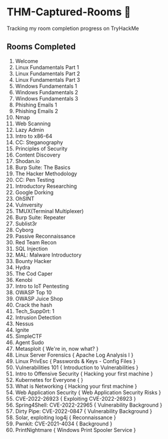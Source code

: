# THM-Captured-Rooms 🚩
Tracking my room completion progress on TryHackMe 


## Rooms Completed 

1. Welcome
2. Linux Fundamentals Part 1 
3. Linux Fundamentals Part 2
4. Linux Fundamentals Part 3
5. Windows Fundamentals 1
6. Windows Fundamentals 2
7. Windows Fundamentals 3
8. Phishing Emails 1
9. Phishing Emails 2
10. Nmap
11. Web Scanning
12. Lazy Admin
13. Intro to x86-64
14. CC: Steganography
15. Principles of Security
16. Content Discovery
17. Shodan.io
18. Burp Suite: The Basics
19. The Hacker Methodology
20. CC: Pen Testing
21. Introductory Researching
22. Google Dorking
23. OhSINT
24. Vulnversity
25. TMUX(Terminal Multiplexer)
26. Burp Suite: Repeater
27. Sublist3r
28. Cyborg
29. Passive Reconnaissance
30. Red Team Recon
31. SQL Injection
32. MAL: Malware Introductory
33. Bounty Hacker
34. Hydra
35. The Cod Caper
36. Kenobi
37. Intro to IoT Pentesting
38. OWASP Top 10
39. OWASP Juice Shop
40. Crack the hash
41. Tech_Supp0rt: 1
42. Intrusion Detection
43. Nessus
44. Ignite 
45. SimpleCTF
46. Agent Sudo
47. Metasploit { We're in, now what? }
48. Linux Server Forensics { Apache Log Analysis I }
49. Linux PrivEsc { Passwords & Keys - Config Files }
50. Vulnerabilities 101 { Introduction to Vulnerabilities }
51. Intro to Offensive Security { Hacking your first machine }
52. Kubernetes for Everyone { }
53. What is Networking { Hacking your first machine }
54. Web Application Security { Web Application Security Risks }
55. CVE-2022-26923 { Exploiting CVE-2022-26923 }
56. Spring4Shell: CVE-2022-22965 { Vulnerability Background }
57. Dirty Pipe: CVE-2022-0847 { Vulnerability Background }
58. Solar, exploiting log4j { Reconnaissance }
59. Pwnkit: CVE-2021-4034 { Background }
60. PrintNightmare { Windows Print Spooler Service }


